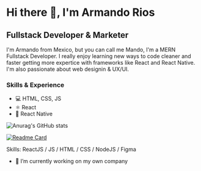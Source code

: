 # Hi there 👋, I'm Armando Rios
## Fullstack Developer & Marketer
I'm Armando from Mexico, but you can call me Mando, I'm a MERN Fullstack Developer. I really enjoy learning new ways to code cleaner and faster getting more expertice with frameworks like React and React Native. I'm also passionate about web designin & UX/UI.

### Skills & Experience
* 💻 HTML, CSS, JS
* ⚛️ React
* 📲 React Native

![Anurag's GitHub stats](https://github-readme-stats.vercel.app/api?username=waldooh&show_icons=true&theme=merko)

[![Readme Card](https://github-readme-stats.vercel.app/api/pin/?username=waldooh&repo=github-readme-stats)](https://github.com/anuraghazra/github-readme-stats&theme=merko)

Skills: ReactJS / JS / HTML / CSS / NodeJS / Figma

- 🔭 I’m currently working on my own company 


<!-- [<img src='https://cdn.jsdelivr.net/npm/simple-icons@3.0.1/icons/github.svg' alt='github' height='40'>](https://github.com/Waldooh)  [<img src='https://cdn.jsdelivr.net/npm/simple-icons@3.0.1/icons/linkedin.svg' alt='linkedin' height='40'>](https://www.linkedin.com/in/https://www.linkedin.com/in/armando-rios//)   -->


<!--
**Waldooh/Waldooh** is a ✨ _special_ ✨ repository because its `README.md` (this file) appears on your GitHub profile.

Here are some ideas to get you started:

- 🔭 I’m currently working on ...
- 🌱 I’m currently learning ...
- 👯 I’m looking to collaborate on ...
- 🤔 I’m looking for help with ...
- 💬 Ask me about ...
- 📫 How to reach me: ...
- 😄 Pronouns: ...
- ⚡ Fun fact: ...
-->
